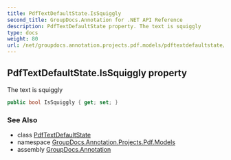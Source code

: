 ```yaml
---
title: PdfTextDefaultState.IsSquiggly
second_title: GroupDocs.Annotation for .NET API Reference
description: PdfTextDefaultState property. The text is squiggly
type: docs
weight: 80
url: /net/groupdocs.annotation.projects.pdf.models/pdftextdefaultstate/issquiggly/
---
```

## PdfTextDefaultState.IsSquiggly property

The text is squiggly

```csharp
public bool IsSquiggly { get; set; }
```

### See Also

* class [PdfTextDefaultState](../)
* namespace [GroupDocs.Annotation.Projects.Pdf.Models](../../pdftextdefaultstate/)
* assembly [GroupDocs.Annotation](../../../)


